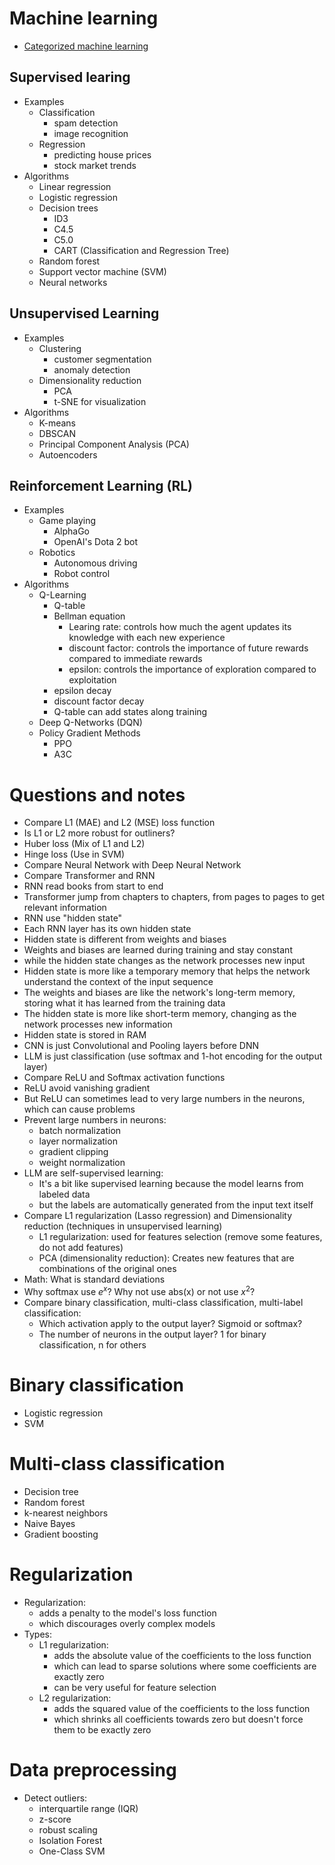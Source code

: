 # Machine learning
  - [Categorized machine learning](https://chatgpt.com/share/67ee7ad7-e894-8010-8a1d-adea403d4429)

## Supervised learing
  - Examples
    + Classification
      * spam detection
      * image recognition
    + Regression
      * predicting house prices
      * stock market trends
  - Algorithms
    + Linear regression
    + Logistic regression
    + Decision trees
      * ID3
      * C4.5
      * C5.0
      * CART (Classification and Regression Tree)
    + Random forest
    + Support vector machine (SVM)
    + Neural networks

## Unsupervised Learning
  - Examples
    + Clustering
      * customer segmentation
      * anomaly detection
    + Dimensionality reduction
      * PCA
      * t-SNE for visualization
  - Algorithms
    + K-means
    + DBSCAN
    + Principal Component Analysis (PCA)
    + Autoencoders

## Reinforcement Learning (RL)
  - Examples
    + Game playing
      * AlphaGo
      * OpenAI's Dota 2 bot
    + Robotics
      * Autonomous driving
      * Robot control
  - Algorithms
    + Q-Learning
      + Q-table
      + Bellman equation
        * Learing rate: controls how much the agent updates its knowledge with each new experience
        * discount factor: controls the importance of future rewards compared to immediate rewards
        * epsilon: controls the importance of exploration compared to exploitation
      + epsilon decay
      + discount factor decay
      + Q-table can add states along training
    + Deep Q-Networks (DQN)
    + Policy Gradient Methods
      * PPO
      * A3C

# Questions and notes
  - Compare L1 (MAE) and L2 (MSE) loss function
  - Is L1 or L2 more robust for outliners?
  - Huber loss (Mix of L1 and L2)
  - Hinge loss (Use in SVM)
  - Compare Neural Network with Deep Neural Network
  - Compare Transformer and RNN
  - RNN read books from start to end
  - Transformer jump from chapters to chapters, from pages to pages to get relevant information
  - RNN use "hidden state"
  - Each RNN layer has its own hidden state
  - Hidden state is different from weights and biases
  - Weights and biases are learned during training and stay constant
  - while the hidden state changes as the network processes new input
  - Hidden state is more like a temporary memory that helps the network understand the context of the input sequence
  - The weights and biases are like the network's long-term memory, storing what it has learned from the training data
  - The hidden state is more like short-term memory, changing as the network processes new information
  - Hidden state is stored in RAM
  - CNN is just Convolutional and Pooling layers before DNN
  - LLM is just classification (use softmax and 1-hot encoding for the output layer)
  - Compare ReLU and Softmax activation functions
  - ReLU avoid vanishing gradient
  - But ReLU can sometimes lead to very large numbers in the neurons, which can cause problems
  - Prevent large numbers in neurons:
    + batch normalization
    + layer normalization
    + gradient clipping
    + weight normalization
  - LLM are self-supervised learning:
    + It's a bit like supervised learning because the model learns from labeled data
    + but the labels are automatically generated from the input text itself
  - Compare L1 regularization (Lasso regression) and Dimensionality reduction (techniques in unsupervised learning)
    + L1 regularization: used for features selection (remove some features, do not add features)
    + PCA (dimensionality reduction): Creates new features that are combinations of the original ones
  - Math: What is standard deviations
  - Why softmax use $e^x$? Why not use abs(x) or not use $x^2$?
  - Compare binary classification, multi-class classification, multi-label classification:
    + Which activation apply to the output layer? Sigmoid or softmax?
    + The number of neurons in the output layer? 1 for binary classification, n for others
# Binary classification
  - Logistic regression
  - SVM

# Multi-class classification
  - Decision tree
  - Random forest
  - k-nearest neighbors
  - Naive Bayes
  - Gradient boosting

# Regularization
  - Regularization:
    + adds a penalty to the model's loss function
    + which discourages overly complex models
  - Types:
    + L1 regularization:
      * adds the absolute value of the coefficients to the loss function
      * which can lead to sparse solutions where some coefficients are exactly zero
      * can be very useful for feature selection
    + L2 regularization:
      * adds the squared value of the coefficients to the loss function
      * which shrinks all coefficients towards zero but doesn't force them to be exactly zero

# Data preprocessing
  - Detect outliers:
    + interquartile range (IQR)
    + z-score
    + robust scaling
    + Isolation Forest
    + One-Class SVM
